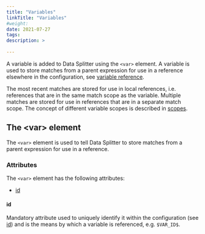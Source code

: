 ```yaml
---
title: "Variables"
linkTitle: "Variables"
#weight:
date: 2021-07-27
tags: 
description: >
  
---
```


A variable is added to Data Splitter using the `<var>` element. A variable is used to store matches from a parent expression for use in a reference elsewhere in the configuration, see [variable reference](3-2-variable-reference.md#variable-reference).

The most recent matches are stored for use in local references, i.e. references that are in the same match scope as the variable. Multiple matches are stored for use in references that are in a separate match scope. The concept of different variable scopes is described in [scopes](3-2-variable-reference.md#sec-3-2-2).

## <a name="sec-2-3-1"></a>The &lt;var&gt; element

The `<var>` element is used to tell Data Splitter to store matches from a parent expression for use in a reference.

### <a name="sec-2-3-1-1"></a>Attributes

The `<var>` element has the following attributes:

* [id](#sec-2-3-1-1-1)

#### <a name="sec-2-3-1-1-1"></a>id

Mandatory attribute used to uniquely identify it within the configuration (see [id](2-1-content-providers.md#sec-2-1-2-1-1)) and is the means by which a variable is referenced, e.g. `$VAR_ID$`.
